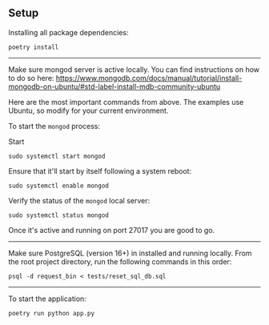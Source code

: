 ## Setup

Installing all package dependencies:
```
poetry install
```
---

Make sure mongod server is active locally. You can find instructions on how to do so here: https://www.mongodb.com/docs/manual/tutorial/install-mongodb-on-ubuntu/#std-label-install-mdb-community-ubuntu 

Here are the most important commands from above. The examples use Ubuntu, so modify for your current environment.

To start the `mongod` process:

Start
```
sudo systemctl start mongod
```

Ensure that it'll start by itself following a system reboot:
```
sudo systemctl enable mongod
```

Verify the status of the `mongod` local server:
```
sudo systemctl status mongod
```
Once it's active and running on port 27017 you are good to go.

---

Make sure PostgreSQL (version 16+) in installed and running locally. From the root project directory, run the following commands in this order:

```
psql -d request_bin < tests/reset_sql_db.sql
```

---

To start the application:

```
poetry run python app.py
```

